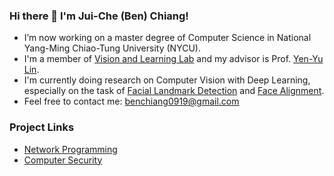 ### Hi there 👋 I'm Jui-Che (Ben) Chiang!
- I’m now working on a master degree of Computer Science in National Yang-Ming Chiao-Tung University (NYCU). 
- I'm a member of [Vision and Learning Lab](http://vllab.cs.nctu.edu.tw) and my advisor is Prof. [Yen-Yu Lin](https://sites.google.com/site/yylinweb/).
- I'm currently doing research on Computer Vision with Deep Learning, especially on the task of [Facial Landmark Detection](https://paperswithcode.com/task/facial-landmark-detection) and [Face Alignment](https://paperswithcode.com/task/face-alignment).
- Feel free to contact me: benchiang0919@gmail.com

### Project Links
- [Network Programming](https://github.com/ben0919/Network-Programming-NYCU)
- [Computer Security](https://github.com/ben0919Computer-Security-NYCU)
<!--
**ben0919/ben0919** is a ✨ _special_ ✨ repository because its `README.md` (this file) appears on your GitHub profile.

Here are some ideas to get you started:

- 🔭 I’m currently working on ...
- 🌱 I’m currently learning ...
- 👯 I’m looking to collaborate on ...
- 🤔 I’m looking for help with ...
- 💬 Ask me about ...
- 📫 How to reach me: ...
- 😄 Pronouns: ...
- ⚡ Fun fact: ...
-->
